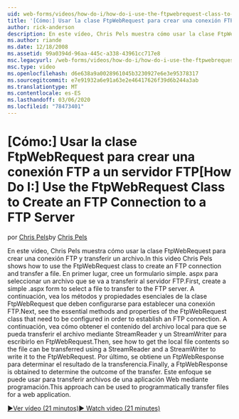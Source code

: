 ```yaml
---
uid: web-forms/videos/how-do-i/how-do-i-use-the-ftpwebrequest-class-to-create-an-ftp-connection-to-a-ftp-server
title: '[Cómo:] Usar la clase FtpWebRequest para crear una conexión FTP a un servidor FTP | Microsoft Docs'
author: rick-anderson
description: En este vídeo, Chris Pels muestra cómo usar la clase FtpWebRequest para crear una conexión FTP y transferir un archivo. En primer lugar, cree un formulario simple. aspx para ferentes...
ms.author: riande
ms.date: 12/18/2008
ms.assetid: 99a0394d-96aa-445c-a338-43961cc717e8
msc.legacyurl: /web-forms/videos/how-do-i/how-do-i-use-the-ftpwebrequest-class-to-create-an-ftp-connection-to-a-ftp-server
msc.type: video
ms.openlocfilehash: d6e638a9a0028961045b3230927e6e3e95378317
ms.sourcegitcommit: e7e91932a6e91a63e2e46417626f39d6b244a3ab
ms.translationtype: MT
ms.contentlocale: es-ES
ms.lasthandoff: 03/06/2020
ms.locfileid: "78473401"
---
```

# <a name="how-do-i-use-the-ftpwebrequest-class-to-create-an-ftp-connection-to-a-ftp-server"></a><span data-ttu-id="e803f-104">[Cómo:] Usar la clase FtpWebRequest para crear una conexión FTP a un servidor FTP</span><span class="sxs-lookup"><span data-stu-id="e803f-104">[How Do I:] Use the FtpWebRequest Class to Create an FTP Connection to a FTP Server</span></span>

<span data-ttu-id="e803f-105">por [Chris Pels](https://twitter.com/chrispels)</span><span class="sxs-lookup"><span data-stu-id="e803f-105">by [Chris Pels](https://twitter.com/chrispels)</span></span>

<span data-ttu-id="e803f-106">En este vídeo, Chris Pels muestra cómo usar la clase FtpWebRequest para crear una conexión FTP y transferir un archivo.</span><span class="sxs-lookup"><span data-stu-id="e803f-106">In this video Chris Pels shows how to use the FtpWebRequest class to create an FTP connection and transfer a file.</span></span> <span data-ttu-id="e803f-107">En primer lugar, cree un formulario simple. aspx para seleccionar un archivo que se va a transferir al servidor FTP.</span><span class="sxs-lookup"><span data-stu-id="e803f-107">First, create a simple .aspx form to select a file to transfer to the FTP server.</span></span> <span data-ttu-id="e803f-108">A continuación, vea los métodos y propiedades esenciales de la clase FtpWebRequest que deben configurarse para establecer una conexión FTP.</span><span class="sxs-lookup"><span data-stu-id="e803f-108">Next, see the essential methods and properties of the FtpWebRequest class that need to be configured in order to establish an FTP connection.</span></span> <span data-ttu-id="e803f-109">A continuación, vea cómo obtener el contenido del archivo local para que se pueda transferir el archivo mediante StreamReader y un StreamWriter para escribirlo en FtpWebRequest.</span><span class="sxs-lookup"><span data-stu-id="e803f-109">Then, see how to get the local file contents so the file can be transferred using a StreamReader and a StreamWriter to write it to the FtpWebRequest.</span></span> <span data-ttu-id="e803f-110">Por último, se obtiene un FtpWebResponse para determinar el resultado de la transferencia.</span><span class="sxs-lookup"><span data-stu-id="e803f-110">Finally, a FtpWebResponse is obtained to determine the outcome of the transfer.</span></span> <span data-ttu-id="e803f-111">Este enfoque se puede usar para transferir archivos de una aplicación Web mediante programación.</span><span class="sxs-lookup"><span data-stu-id="e803f-111">This approach can be used to programmatically transfer files for a web application.</span></span>

[<span data-ttu-id="e803f-112">&#9654;Ver vídeo (21 minutos)</span><span class="sxs-lookup"><span data-stu-id="e803f-112">&#9654; Watch video (21 minutes)</span></span>](https://channel9.msdn.com/Blogs/ASP-NET-Site-Videos/how-do-i-use-the-ftpwebrequest-class-to-create-an-ftp-connection-to-a-ftp-server)
